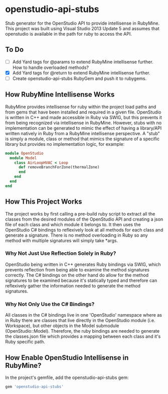 # openstudio-api-stubs
Stub generator for the OpenStudio API to provide intellisense in RubyMine. This project was built using Visual Studio 2013 Update 5 and assumes that openstudio is available in the path for ruby to access the API.

## To Do
- [ ] Add Yard tags for @params to extend RubyMine intellisense further. How to handle overloaded methods?
- [X] Add Yard tags for @return to extend RubyMine intellisense further.
- [ ] Create openstudio-api-stubs RubyGem and push it to rubygems.

## How RubyMine Intellisense Works
RubyMine provides intellisense for ruby within the project load paths and from gems that have been installed and required in a given file. OpenStudio is written in C++ and made accessible in Ruby via SWIG, but this prevents it from being recognized via intellisense in RubyMine. However, stubs with no implementation can be generated to mimic the effect of having a library/API written natively in Ruby from a RubyMine intellisense perspective. A "stub" is simply a module, class or method that mimics the signature of a specific library but provides no implementation logic, for example:
```ruby
module OpenStudio
  module Model
    class AirLoopHVAC < Loop
      def removeBranchForZone(thermalZone)
      end
    end
  end
end
```
## How This Project Works
The project works by first calling a pre-build ruby script to extract all the classes from the desired modules of the OpenStudio API and creating a json file of each class and which module it belongs to. It then uses the OpenStudio C# bindings to reflexively look at all methods for each class and generate a signature. There is no method overloading in Ruby so any method with multiple signatures will simply take *args.

### Why Not Just Use Reflection Solely in Ruby?
OpenStudio being written in C++ generates Ruby bindings via SWIG, which prevents reflection from being able to examine the method signatures correctly. The C# bindings on the other hand do allow for the method signatures to be examined because it's statically typed and therefore can reflexively gather the information needed to generate the method signatures.

### Why Not Only Use the C# Bindings?
All classes in the C# bindings live in one 'OpenStudio' namespace where as in Ruby there are classes that live directly in the OpenStudio module (i.e. Workspace), but other objects in the Model submodule (OpenStudio::Model). Therefore, the ruby bindings are needed to generate the classes.json file which provides a mapping between each class and it's Ruby specific path.

## How Enable OpenStudio Intellisense in RubyMine?
In the project's gemfile, add the openstudio-api-stubs gem:
```ruby
gem 'openstudio-api-stubs'
```